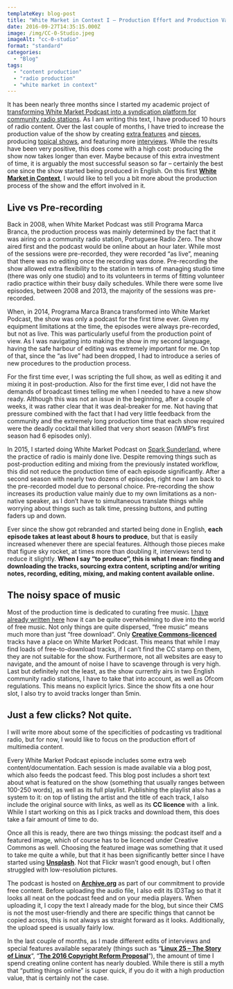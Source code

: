 ```yaml
---
templateKey: blog-post
title: "White Market in Context I – Production Effort and Production Values"
date: 2016-09-27T14:35:15.000Z
image: /img/CC-0-Studio.jpeg
imageAlt: "cc-0-studio"
format: "standard"
categories:
  - "Blog"
tags:
  - "content production"
  - "radio production"
  - "white market in context"
---
```

It has been nearly three months since I started my academic project of [transforming White Market Podcast into a syndication platform for community radio stations](/blog/2016-07-06-white-market-becomes-syndication-platform/). As I am writing this text, I have produced 10 hours of radio content. Over the last couple of months, I have tried to increase the production value of the show by creating [extra features](/blog/2016-08-25-linux-25-story-linux/) and [pieces](/blog/2016-09-16-2016-eu-copyright-reform-proposal/), producing [topical shows](/blog/2016-09-25-session-3-10-need-free-music-archive/), and featuring more [interviews](/blog/2016-09-01-session-3-07-fsfe-summit-2016-and-some-tunes/). While the results have been very positive, this does come with a high cost: producing the show now takes longer than ever. Maybe because of this extra investment of time, it is arguably the most successful season so far – certainly the best one since the show started being produced in English. On this first [**White Market in Context**](/blog/2016-09-26-white-market-context/), I would like to tell you a bit more about the production process of the show and the effort involved in it.

Live vs Pre-recording
---------------------

Back in 2008, when White Market Podcast was still Programa Marca Branca, the production process was mainly determined by the fact that it was airing on a community radio station, Portuguese Radio Zero. The show aired first and the podcast would be online about an hour later. While most of the sessions were pre-recorded, they were recorded “as live”, meaning that there was no editing once the recording was done. Pre-recording the show allowed extra flexibility to the station in terms of managing studio time (there was only one studio) and to its volunteers in terms of fitting volunteer radio practice within their busy daily schedules. While there were some live episodes, between 2008 and 2013, the majority of the sessions was pre-recorded.

When, in 2014, Programa Marca Branca transformed into White Market Podcast, the show was only a podcast for the first time ever. Given my equipment limitations at the time, the episodes were always pre-recorded, but not as live. This was particularly useful from the production point of view. As I was navigating into making the show in my second language, having the safe harbour of editing was extremely important for me. On top of that, since the “as live” had been dropped, I had to introduce a series of new procedures to the production process.

For the first time ever, I was scripting the full show, as well as editing it and mixing it in post-production. Also for the first time ever, I did not have the demands of broadcast times telling me when I needed to have a new show ready. Although this was not an issue in the beginning, after a couple of weeks, it was rather clear that it was deal-breaker for me. Not having that pressure combined with the fact that I had very little feedback from the community and the extremely long production time that each show required were the deadly cocktail that killed that very short season (WMP’s first season had 6 episodes only).

In 2015, I started doing White Market Podcast on [Spark Sunderland](http://www.sparksunderland.com), where the practice of radio is mainly done live. Despite removing things such as post-production editing and mixing from the previously instated workflow, this did not reduce the production time of each episode significantly. After a second season with nearly two dozens of episodes, right now I am back to the pre-recorded model due to personal choice. Pre-recording the show increases its production value mainly due to my own limitations as a non-native speaker, as I don’t have to simultaneous translate things while worrying about things such as talk time, pressing buttons, and putting faders up and down.

Ever since the show got rebranded and started being done in English, **each episode takes at least about 8 hours to produce**, but that is easily increased whenever there are special features. Although those pieces make that figure sky rocket, at times more than doubling it, interviews tend to reduce it slightly. **When I say “to produce”, this is what I mean: finding and downloading the tracks, sourcing extra content, scripting and/or writing notes, recording, editing, mixing, and making content available online.**

The noisy space of music
------------------------

Most of the production time is dedicated to curating free music. [I have already written here](/blog/2016-07-12-best-places-find-free-music/) how it can be quite overwhelming to dive into the world of free music. Not only things are quite dispersed, “free music” means much more than just “free download”. Only [**Creative Commons-licenced**](https://creativecommons.org/share-your-work/) tracks have a place on White Market Podcast. This means that while I may find loads of free-to-download tracks, if I can’t find the CC stamp on them, they are not suitable for the show. Furthermore, not all websites are easy to navigate, and the amount of noise I have to scavenge through is very high. Last but definitely not the least, as the show currently airs in two English community radio stations, I have to take that into account, as well as Ofcom regulations. This means no explicit lyrics. Since the show fits a one hour slot, I also try to avoid tracks longer than 5min.

Just a few clicks? Not quite.
-----------------------------

I will write more about some of the specificities of podcasting vs traditional radio, but for now, I would like to focus on the production effort of multimedia content.

Every White Market Podcast episode includes some extra web content/documentation. Each session is made available via a blog post, which also feeds the podcast feed. This blog post includes a short text about what is featured on the show (something that usually ranges between 100-250 words), as well as its full playlist. Publishing the playlist also has a system to it: on top of listing the artist and the title of each track, I also include the original source with links, as well as its **CC licence** with  a link. While I start working on this as I pick tracks and download them, this does take a fair amount of time to do.

Once all this is ready, there are two things missing: the podcast itself and a featured image, which of course has to be licenced under Creative Commons as well. Choosing the featured image was something that it used to take me quite a while, but that it has been significantly better since I have started using [**Unsplash**](https://unsplash.com). Not that Flickr wasn’t good enough, but I often struggled with low-resolution pictures.

The podcast is hosted on [**Archive.org**](https://archive.org/) as part of our commitment to provide free content. Before uploading the audio file, I also edit its ID3Tag so that it looks all neat on the podcast feed and on your media players. When uploading it, I copy the text I already made for the blog, but since their CMS is not the most user-friendly and there are specific things that cannot be copied across, this is not always as straight forward as it looks. Additionally, the upload speed is usually fairly low.

In the last couple of months, as I made different edits of interviews and special features available separately (things such as “[**Linux 25 – The Story of Linux**](/blog/2016-08-25-linux-25-story-linux/)“, “**[The 2016 Copyright Reform Proposal](/blog/2016-09-16-2016-eu-copyright-reform-proposal/)**“), the amount of time I spend creating online content has nearly doubled. While there is still a myth that “putting things online” is super quick, if you do it with a high production value, that is certainly not the case.